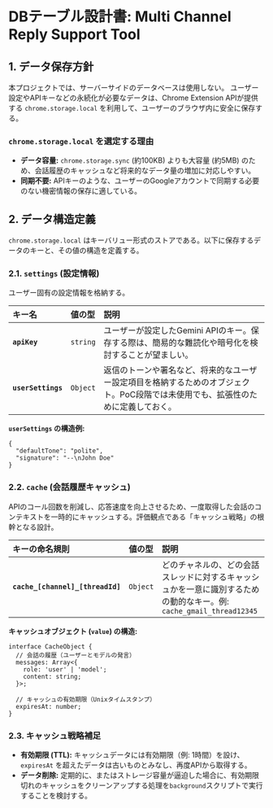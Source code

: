 # DBテーブル設計書: Multi Channel Reply Support Tool

## 1. データ保存方針
本プロジェクトでは、サーバーサイドのデータベースは使用しない。
ユーザー設定やAPIキーなどの永続化が必要なデータは、Chrome Extension APIが提供する `chrome.storage.local` を利用して、ユーザーのブラウザ内に安全に保存する。

### `chrome.storage.local` を選定する理由
- **データ容量:** `chrome.storage.sync` (約100KB) よりも大容量 (約5MB) のため、会話履歴のキャッシュなど将来的なデータ量の増加に対応しやすい。
- **同期不要:** APIキーのような、ユーザーのGoogleアカウントで同期する必要のない機密情報の保存に適している。

## 2. データ構造定義
`chrome.storage.local` はキーバリュー形式のストアである。以下に保存するデータのキーと、その値の構造を定義する。

### 2.1. `settings` (設定情報)
ユーザー固有の設定情報を格納する。

| キー名 | 値の型 | 説明 |
| :--- | :--- | :--- |
| **`apiKey`** | `string` | ユーザーが設定したGemini APIのキー。保存する際は、簡易的な難読化や暗号化を検討することが望ましい。 |
| **`userSettings`**| `Object` | 返信のトーンや署名など、将来的なユーザー設定項目を格納するためのオブジェクト。PoC段階では未使用でも、拡張性のために定義しておく。 |

**`userSettings` の構造例:**

    {
      "defaultTone": "polite",
      "signature": "--\nJohn Doe"
    }

### 2.2. `cache` (会話履歴キャッシュ)
APIのコール回数を削減し、応答速度を向上させるため、一度取得した会話のコンテキストを一時的にキャッシュする。評価観点である「キャッシュ戦略」の根幹となる設計。

| キーの命名規則 | 値の型 | 説明 |
| :--- | :--- | :--- |
| **`cache_[channel]_[threadId]`** | `Object`| どのチャネルの、どの会話スレッドに対するキャッシュかを一意に識別するための動的なキー。例: `cache_gmail_thread12345` |

**キャッシュオブジェクト (`value`) の構造:**

    interface CacheObject {
      // 会話の履歴（ユーザーとモデルの発言）
      messages: Array<{
        role: 'user' | 'model';
        content: string;
      }>;
      
      // キャッシュの有効期限（Unixタイムスタンプ）
      expiresAt: number; 
    }

### 2.3. キャッシュ戦略補足
- **有効期限 (TTL):** キャッシュデータには有効期限（例: 1時間）を設け、`expiresAt` を超えたデータは古いものとみなし、再度APIから取得する。
- **データ削除:** 定期的に、またはストレージ容量が逼迫した場合に、有効期限切れのキャッシュをクリーンアップする処理を`background`スクリプトで実行することを検討する。